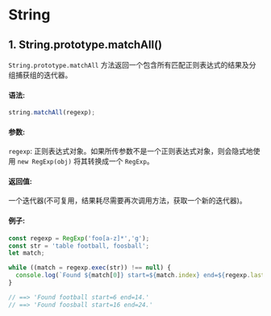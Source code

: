 # String
## 1. String.prototype.matchAll()
`String.prototype.matchAll` 方法返回一个包含所有匹配正则表达式的结果及分组捕获组的迭代器。

#### 语法:
```js
string.matchAll(regexp);
```

#### 参数:
`regexp`: 
正则表达式对象。如果所传参数不是一个正则表达式对象，则会隐式地使用 `new RegExp(obj)` 将其转换成一个 `RegExp`。

#### 返回值:
一个迭代器(不可复用，结果耗尽需要再次调用方法，获取一个新的迭代器)。

#### 例子:
```js
const regexp = RegExp('foo[a-z]*','g');
const str = 'table football, foosball';
let match;

while ((match = regexp.exec(str)) !== null) {
  console.log(`Found ${match[0]} start=${match.index} end=${regexp.lastIndex}.`);
}

// ==> 'Found football start=6 end=14.'
// ==> 'Found foosball start=16 end=24.'
```